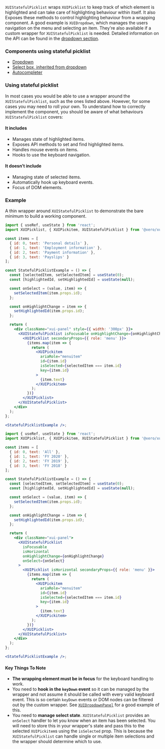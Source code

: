 `XUIStatefulPicklist` wraps `XUIPicklist` to keep track of which element is highlighted and can take care of highlighting behaviour within itself. It also Exposes these methods to control highlighting behaviour from a wrapping component. A good example is `XUIDropdown`, which manages the users navigation on the menu and selecting an item. They're also available if a custom wrapper for `XUIStatefulPicklist` is needed. Detailed information on the API can be found in the [dropdown section](#dropdown).

### Components using stateful picklist

- [Dropdown](#dropdown)
- [Select box, inherited from dropdown](#select-box)
- [Autocompleter](#autocompleter)

### Using stateful picklist

In most cases you would be able to use a wrapper around the `XUIStatefulPicklist`, such as the ones listed above. However, for some cases you may need to roll your own. To understand how to correctly implement the component, you should be aware of what behaviours `XUIStatefulPicklist` covers:

#### It includes

- Manages state of highlighted items.
- Exposes API methods to set and find highlighted items.
- Handles mouse events on items.
- Hooks to use the keyboard navigation.

#### It doesn’t include

- Managing state of selected items.
- Automatically hook up keyboard events.
- Focus of DOM elements.

### Example

A thin wrapper around `XUIStatefulPicklist` to demonstrate the bare minimum to build a working component.

```jsx harmony
import { useRef, useState } from 'react';
import XUIPicklist, { XUIPickitem, XUIStatefulPicklist } from '@xero/xui/react/picklist';

const items = [
  { id: 0, text: 'Personal details' },
  { id: 1, text: 'Employment information' },
  { id: 2, text: 'Payment information' },
  { id: 3, text: 'Payslips' }
];

const StatefulPicklistExample = () => {
  const [selectedItem, setSelectedItem] = useState(0);
  const [highlightedId, setHighlightedId] = useState(null);

  const onSelect = (value, item) => {
    setSelectedItem(item.props.id);
  };

  const onHighlightChange = item => {
    setHighlightedId(item.props.id);
  };

  return (
    <div className="xui-panel" style={{ width: '300px' }}>
      <XUIStatefulPicklist isFocusable onHighlightChange={onHighlightChange} onSelect={onSelect}>
        <XUIPicklist secondaryProps={{ role: 'menu' }}>
          {items.map(item => {
            return (
              <XUIPickitem
                ariaRole="menuitem"
                id={item.id}
                isSelected={selectedItem === item.id}
                key={item.id}
              >
                {item.text}
              </XUIPickitem>
            );
          })}
        </XUIPicklist>
      </XUIStatefulPicklist>
    </div>
  );
};

<StatefulPicklistExample />;
```

```jsx harmony
import { useRef, useState } from 'react';
import XUIPicklist, { XUIPickitem, XUIStatefulPicklist } from '@xero/xui/react/picklist';

const items = [
  { id: 0, text: 'All' },
  { id: 1, text: 'FY 2020' },
  { id: 2, text: 'FY 2019' },
  { id: 3, text: 'FY 2018' }
];

const StatefulPicklistExample = () => {
  const [selectedItem, setSelectedItem] = useState(0);
  const [highlightedId, setHighlightedId] = useState(null);

  const onSelect = (value, item) => {
    setSelectedItem(item.props.id);
  };

  const onHighlightChange = item => {
    setHighlightedId(item.props.id);
  };

  return (
    <div className="xui-panel">
      <XUIStatefulPicklist
        isFocusable
        isHorizontal
        onHighlightChange={onHighlightChange}
        onSelect={onSelect}
      >
        <XUIPicklist isHorizontal secondaryProps={{ role: 'menu' }}>
          {items.map(item => {
            return (
              <XUIPickitem
                ariaRole="menuitem"
                id={item.id}
                isSelected={selectedItem === item.id}
                key={item.id}
              >
                {item.text}
              </XUIPickitem>
            );
          })}
        </XUIPicklist>
      </XUIStatefulPicklist>
    </div>
  );
};

<StatefulPicklistExample />;
```

#### Key Things To Note

- **The wrapping element must be in focus** for the keyboard handling to work.
- You need to **hook in the `keyDown` event** so it can be managed by the wrapper and not assume it should be called with every valid keyboard event. This is so certain `keyDown` events or DOM nodes can be filtered out by the custom wrapper. See [`XUIDropdownPanel`](#xuidropdownpanel) for a good example of this.
- You need to **manage select state**. `XUIStatefulPicklist` provides an `onSelect` handler to let you know when an item has been selected. You will need to store this in your wrapper's state and pass this to the selected `XUIPickitem`s using the `isSelected` prop. This is because the `XUIStatefulPicklist` can handle single or multiple item selections and the wrapper should determine which to use.
